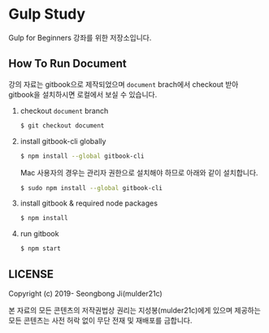 # Gulp Study

Gulp for Beginners 강좌를 위한 저장소입니다.

## How To Run Document

강의 자료는 gitbook으로 제작되었으며 `document` brach에서 checkout 받아 gitbook을 설치하시면 로컬에서 보실 수
있습니다.

1. checkout `document` branch

    ```bash
    $ git checkout document
    ```

2. install gitbook-cli globally

    ```bash
    $ npm install --global gitbook-cli
    ```

    Mac 사용자의 경우는 관리자 권한으로 설치해야 하므로 아래와 같이 설치합니다.

    ```bash
    $ sudo npm install --global gitbook-cli
    ```

3. install gitbook & required node packages

    ```bash
    $ npm install
    ```

4. run gitbook

    ```bash
    $ npm start
    ```

## LICENSE

Copyright (c) 2019- Seongbong Ji(mulder21c)

본 자료의 모든 콘텐츠의 저작권법상 권리는 지성봉(mulder21c)에게 있으며 제공하는 모든 콘텐츠는 사전 허락 없이
무단 전재 및 재배포를 금합니다.